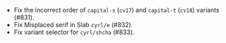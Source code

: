  * Fix the incorrect order of `capital-s` (`cv17`) and `capital-t` (`cv18`) variants (#831).
 * Fix Misplaced serif in Slab `cyrl/e` (#832).
 * Fix variant selector for `cyrl/shcha` (#833).